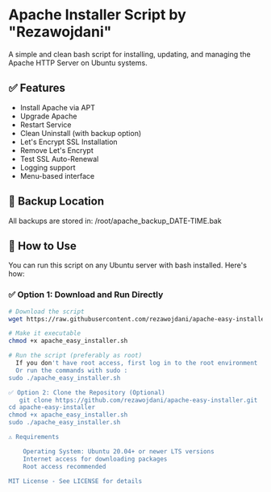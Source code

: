 # Apache Installer Script by "Rezawojdani"

A simple and clean bash script for installing, updating, and managing the Apache HTTP Server on Ubuntu systems.

## ✅ Features
- Install Apache via APT
- Upgrade Apache
- Restart Service
- Clean Uninstall (with backup option)
- Let's Encrypt SSL Installation
- Remove Let's Encrypt
- Test SSL Auto-Renewal
- Logging support
- Menu-based interface

## 📄 Backup Location
All backups are stored in:
    /root/apache_backup_DATE-TIME.bak
    
## 🔧 How to Use

You can run this script on any Ubuntu server with bash installed. Here's how:

### ✅ Option 1: Download and Run Directly

```bash
# Download the script
wget https://raw.githubusercontent.com/rezawojdani/apache-easy-installer/main/apache_easy_installer.sh 

# Make it executable
chmod +x apache_easy_installer.sh

# Run the script (preferably as root)
  If you don't have root access, first log in to the root environment : "sudo -i"
  Or run the commands with sudo :
sudo ./apache_easy_installer.sh

✅ Option 2: Clone the Repository (Optional)
   git clone https://github.com/rezawojdani/apache-easy-installer.git 
cd apache-easy-installer
chmod +x apache_easy_installer.sh
sudo ./apache_easy_installer.sh

⚠️ Requirements 

    Operating System: Ubuntu 20.04+ or newer LTS versions
    Internet access for downloading packages
    Root access recommended
     
MIT License - See LICENSE for details
